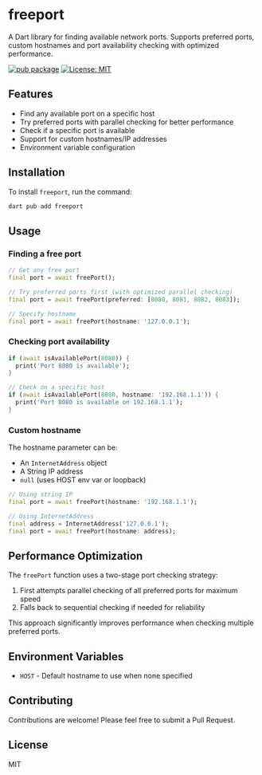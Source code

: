 # freeport

A Dart library for finding available network ports. Supports preferred ports, custom hostnames and port availability checking with optimized performance.

[![pub package](https://img.shields.io/pub/v/freeport.svg)](https://pub.dev/packages/freeport)
[![License: MIT](https://img.shields.io/badge/License-MIT-yellow.svg)](LICENSE)

## Features

- Find any available port on a specific host
- Try preferred ports with parallel checking for better performance
- Check if a specific port is available
- Support for custom hostnames/IP addresses
- Environment variable configuration

## Installation

To install `freeport`, run the command:

```bash
dart pub add freeport
```

## Usage

### Finding a free port

```dart
// Get any free port
final port = await freePort();

// Try preferred ports first (with optimized parallel checking)
final port = await freePort(preferred: [8080, 8081, 8082, 8083]);

// Specify hostname
final port = await freePort(hostname: '127.0.0.1');
```

### Checking port availability

```dart
if (await isAvailablePort(8080)) {
  print('Port 8080 is available');
}

// Check on a specific host
if (await isAvailablePort(8080, hostname: '192.168.1.1')) {
  print('Port 8080 is available on 192.168.1.1');
}
```

### Custom hostname

The hostname parameter can be:

- An `InternetAddress` object
- A String IP address
- `null` (uses HOST env var or loopback)

```dart
// Using string IP
final port = await freePort(hostname: '192.168.1.1');

// Using InternetAddress
final address = InternetAddress('127.0.0.1');
final port = await freePort(hostname: address);
```

## Performance Optimization

The `freePort` function uses a two-stage port checking strategy:

1. First attempts parallel checking of all preferred ports for maximum speed
2. Falls back to sequential checking if needed for reliability

This approach significantly improves performance when checking multiple preferred ports.

## Environment Variables

- `HOST` - Default hostname to use when none specified

## Contributing

Contributions are welcome! Please feel free to submit a Pull Request.

## License

MIT
